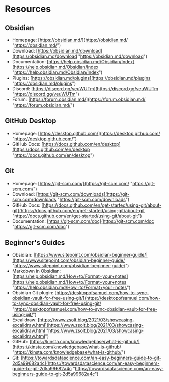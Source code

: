 # Resources
## Obsidian
- Homepage: [https://obsidian.md/](https://obsidian.md/ "https://obsidian.md/") 
- Download: [https://obsidian.md/download](https://obsidian.md/download "https://obsidian.md/download") 
- Documentation: [https://help.obsidian.md/Obsidian/Index](https://help.obsidian.md/Obsidian/Index "https://help.obsidian.md/Obsidian/Index") 
- Plugins: [https://obsidian.md/plugins](https://obsidian.md/plugins "https://obsidian.md/plugins") 
- Discord: [https://discord.gg/veuWUTm](https://discord.gg/veuWUTm "https://discord.gg/veuWUTm") 
- Forum: [https://forum.obsidian.md/](https://forum.obsidian.md/ "https://forum.obsidian.md/")

## GitHub Desktop
- Homepage: [https://desktop.github.com/](https://desktop.github.com/ "https://desktop.github.com/") 
- GitHub Docs: [https://docs.github.com/en/desktop](https://docs.github.com/en/desktop "https://docs.github.com/en/desktop") 

## Git
- Homepage: [https://git-scm.com/](https://git-scm.com/ "https://git-scm.com/") 
- Download: [https://git-scm.com/downloads](https://git-scm.com/downloads "https://git-scm.com/downloads") 
- GitHub Docs: [https://docs.github.com/en/get-started/using-git/about-git](https://docs.github.com/en/get-started/using-git/about-git "https://docs.github.com/en/get-started/using-git/about-git") 
- Documentation: [https://git-scm.com/doc](https://git-scm.com/doc "https://git-scm.com/doc") 

## Beginner's Guides
- Obsidian: [https://www.sitepoint.com/obsidian-beginner-guide/](https://www.sitepoint.com/obsidian-beginner-guide/ "https://www.sitepoint.com/obsidian-beginner-guide/") 
- Markdown in Obsidian: [https://help.obsidian.md/How+to/Format+your+notes](https://help.obsidian.md/How+to/Format+your+notes "https://help.obsidian.md/How+to/Format+your+notes") 
- Obsidian Git plugin: [https://desktopofsamuel.com/how-to-sync-obsidian-vault-for-free-using-git/](https://desktopofsamuel.com/how-to-sync-obsidian-vault-for-free-using-git/ "https://desktopofsamuel.com/how-to-sync-obsidian-vault-for-free-using-git/") 
- Excalidraw: [https://www.zsolt.blog/2021/03/showcasing-excalidraw.html](https://www.zsolt.blog/2021/03/showcasing-excalidraw.html "https://www.zsolt.blog/2021/03/showcasing-excalidraw.html") 
- GitHub: [https://kinsta.com/knowledgebase/what-is-github/](https://kinsta.com/knowledgebase/what-is-github/ "https://kinsta.com/knowledgebase/what-is-github/") 
- Git: [https://towardsdatascience.com/an-easy-beginners-guide-to-git-2d5a99682a4c](https://towardsdatascience.com/an-easy-beginners-guide-to-git-2d5a99682a4c "https://towardsdatascience.com/an-easy-beginners-guide-to-git-2d5a99682a4c")